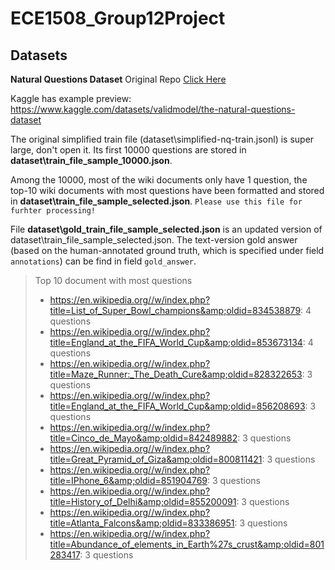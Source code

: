 # ECE1508_Group12Project

## Datasets
**Natural Questions Dataset** Original Repo [Click Here](https://github.com/google-research-datasets/natural-questions)

Kaggle has example preview: https://www.kaggle.com/datasets/validmodel/the-natural-questions-dataset

The original simplified train file (dataset\simplified-nq-train.jsonl) is super large, don't open it. Its first 10000 questions are stored in **dataset\train_file_sample_10000.json**.

Among the 10000, most of the wiki documents only have 1 question, the top-10 wiki documents with most questions have been formatted and stored in **dataset\train_file_sample_selected.json**. `Please use this file for furhter processing!`

File **dataset\gold_train_file_sample_selected.json** is an updated version of dataset\train_file_sample_selected.json. The text-version gold answer (based on the human-annotated ground truth, which is specified under field `annotations`) can be find in field `gold_answer`.


> Top 10 document with most questions
> - https://en.wikipedia.org//w/index.php?title=List_of_Super_Bowl_champions&amp;oldid=834538879: 4 questions
> - https://en.wikipedia.org//w/index.php?title=England_at_the_FIFA_World_Cup&amp;oldid=853673134: 4 questions
> - https://en.wikipedia.org//w/index.php?title=Maze_Runner:_The_Death_Cure&amp;oldid=828322653: 3 questions
> - https://en.wikipedia.org//w/index.php?title=England_at_the_FIFA_World_Cup&amp;oldid=856208693: 3 questions
> - https://en.wikipedia.org//w/index.php?title=Cinco_de_Mayo&amp;oldid=842489882: 3 questions
> - https://en.wikipedia.org//w/index.php?title=Great_Pyramid_of_Giza&amp;oldid=800811421: 3 questions
> - https://en.wikipedia.org//w/index.php?title=IPhone_6&amp;oldid=851904769: 3 questions
> - https://en.wikipedia.org//w/index.php?title=History_of_Delhi&amp;oldid=855200091: 3 questions
> - https://en.wikipedia.org//w/index.php?title=Atlanta_Falcons&amp;oldid=833386951: 3 questions
> - https://en.wikipedia.org//w/index.php?title=Abundance_of_elements_in_Earth%27s_crust&amp;oldid=801283417: 3 questions